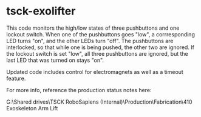 # tsck-exolifter
This code monitors the high/low states of three pushbuttons and one lockout switch.  When one of the pushbuttons goes "low", a corrresponding LED turns "on", and the other LEDs turn "off".  The pushbuttons are interlocked, so that while one is being pushed, the other two are ignored.  If the lockout switch is set "low", all three pushbuttons are ignored, but the last LED that was turned on stays "on".

Updated code includes control for electromagnets as well as a timeout feature.

For more info, reference the production status notes here:

G:\Shared drives\TSCK RoboSapiens (Internal)\Production\Fabrication\410 Exoskeleton Arm Lift
